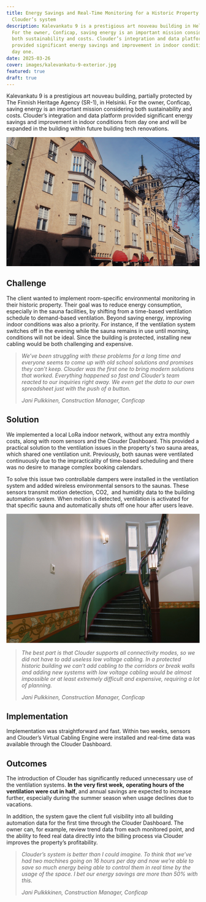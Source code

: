 ```yaml
---
title: Energy Savings and Real-Time Monitoring for a Historic Property with
  Clouder’s system
description: Kalevankatu 9 is a prestigious art nouveau building in Helsinki.
  For the owner, Conficap, saving energy is an important mission considering
  both sustainability and costs. Clouder’s integration and data platform
  provided significant energy savings and improvement in indoor conditions from
  day one.
date: 2025-03-26
cover: images/kalevankatu-9-exterior.jpg
featured: true
draft: true
---
```

Kalevankatu 9 is a prestigious art nouveau building, partially protected by The Finnish Heritage Agency (SR-1), in Helsinki. For the owner, Conficap, saving energy is an important mission considering both sustainability and costs. Clouder’s integration and data platform provided significant energy savings and improvement in indoor conditions from day one and will be expanded in the building within future building tech renovations.

![](images/kalevankatu-9-exterior.jpg)

## Challenge

The client wanted to implement room-specific environmental monitoring in their historic property. Their goal was to reduce energy consumption, especially in the sauna facilities, by shifting from a time-based ventilation schedule to demand-based ventilation. Beyond saving energy, improving indoor conditions was also a priority. For instance, if the ventilation system switches off in the evening while the sauna remains in use until morning, conditions will not be ideal. Since the building is protected, installing new cabling would be both challenging and expensive.

> _We’ve been struggling with these problems for a long time and everyone seems to come up with old school solutions and promises they can’t keep. Clouder was the first one to bring modern solutions that worked. Everything happened so fast and Clouder’s team reacted to our inquiries right away. We even get the data to our own spreadsheet just with the push of a button._
> 
> _Jani Pulkkinen, Construction Manager, Conficap_

## Solution

We implemented a local LoRa indoor network, without any extra monthly costs, along with room sensors and the Clouder Dashboard. This provided a practical solution to the ventilation issues in the property's two sauna areas, which shared one ventilation unit. Previously, both saunas were ventilated continuously due to the impracticality of time-based scheduling and there was no desire to manage complex booking calendars.

To solve this issue two controllable dampers were installed in the ventilation system and added wireless environmental sensors to the saunas. These sensors transmit motion detection, CO2,  and humidity data to the building automation system. When motion is detected, ventilation is activated for that specific sauna and automatically shuts off one hour after users leave.

![](images/kalevankatu-9-interior.jpg)

> _The best part is that Clouder supports all connectivity modes, so we did not have to add useless low voltage cabling. In a protected historic building we can’t add cabling to the corridors or break walls and adding new systems with low voltage cabling would be almost impossible or at least extremely difficult and expensive, requiring a lot of planning._
> 
> _Jani Pulkkinen, Construction Manager, Conficap_

## Implementation

Implementation was straightforward and fast. Within two weeks, sensors and Clouder’s Virtual Cabling Engine were installed and real-time data was available through the Clouder Dashboard.

## Outcomes

The introduction of Clouder has significantly reduced unnecessary use of the ventilation systems. **In the very first week,** **operating hours of the ventilation were cut in half**, and annual savings are expected to increase further, especially during the summer season when usage declines due to vacations. 

In addition, the system gave the client full visibility into all building automation data for the first time through the Clouder Dashboard. The owner can, for example, review trend data from each monitored point, and the ability to feed real data directly into the billing process via Clouder improves the property’s profitability.

> _Clouder’s system is better than I could imagine. To think that we’ve had two machines going on 16 hours per day and now we’re able to save so much energy being able to control them in real time by the usage of the space. I bet our energy savings are more than 50% with this._
> 
> _Jani Pulkkkinen, Construction Manager, Conficap_